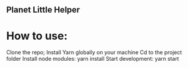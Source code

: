 ## Planet Little Helper

# How to use:

Clone the repo;
Install Yarn globally on your machine
Cd to the project folder
Install node modules: yarn install
Start development: yarn start